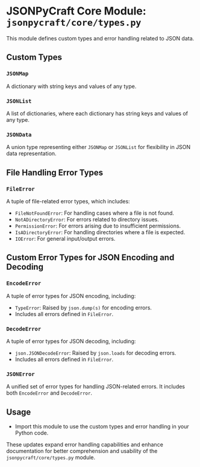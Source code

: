 # JSONPyCraft Core Module: `jsonpycraft/core/types.py`

This module defines custom types and error handling related to JSON data.

## Custom Types

### `JSONMap`
A dictionary with string keys and values of any type.

### `JSONList`
A list of dictionaries, where each dictionary has string keys and values of any type.

### `JSONData`
A union type representing either `JSONMap` or `JSONList` for flexibility in JSON data representation.

## File Handling Error Types

### `FileError`
A tuple of file-related error types, which includes:
- `FileNotFoundError`: For handling cases where a file is not found.
- `NotADirectoryError`: For errors related to directory issues.
- `PermissionError`: For errors arising due to insufficient permissions.
- `IsADirectoryError`: For handling directories where a file is expected.
- `IOError`: For general input/output errors.

## Custom Error Types for JSON Encoding and Decoding

### `EncodeError`
A tuple of error types for JSON encoding, including:
- `TypeError`: Raised by `json.dump(s)` for encoding errors.
- Includes all errors defined in `FileError`.

### `DecodeError`
A tuple of error types for JSON decoding, including:
- `json.JSONDecodeError`: Raised by `json.loads` for decoding errors.
- Includes all errors defined in `FileError`.

### `JSONError`
A unified set of error types for handling JSON-related errors. It includes both `EncodeError` and `DecodeError`.

## Usage
- Import this module to use the custom types and error handling in your Python code.

These updates expand error handling capabilities and enhance documentation for better comprehension and usability of the `jsonpycraft/core/types.py` module.
